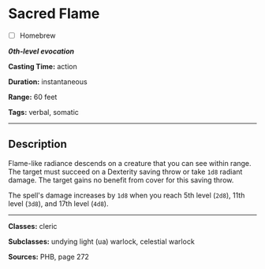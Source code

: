 # Sacred Flame

- [ ] Homebrew

***0th-level evocation***

**Casting Time:** action

**Duration:** instantaneous

**Range:** 60 feet

**Tags:** verbal, somatic

---

## Description
Flame-like radiance descends on a creature that you can see within range. The target must succeed on a Dexterity saving throw or take `1d8` radiant damage. The target gains no benefit from cover for this saving throw.

The spell's damage increases by `1d8` when you reach 5th level (`2d8`), 11th level (`3d8`), and 17th level (`4d8`).

---

**Classes:** cleric

**Subclasses:** undying light (ua) warlock, celestial warlock

**Sources:** PHB, page 272
